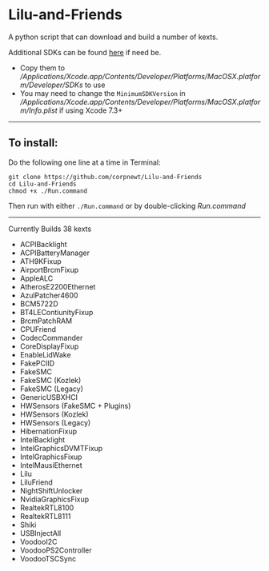 # Lilu-and-Friends
A python script that can download and build a number of kexts.

Additional SDKs can be found [here](https://github.com/phracker/MacOSX-SDKs) if need be.

 * Copy them to */Applications/Xcode.app/Contents/Developer/Platforms/MacOSX.platform/Developer/SDKs* to use
 * You may need to change the `MinimumSDKVersion` in */Applications/Xcode.app/Contents/Developer/Platforms/MacOSX.platform/Info.plist* if using Xcode 7.3+

***

## To install:

Do the following one line at a time in Terminal:

    git clone https://github.com/corpnewt/Lilu-and-Friends
    cd Lilu-and-Friends
    chmod +x ./Run.command
    
Then run with either `./Run.command` or by double-clicking *Run.command*

***

Currently Builds 38 kexts

* ACPIBacklight
* ACPIBatteryManager
* ATH9KFixup
* AirportBrcmFixup
* AppleALC
* AtherosE2200Ethernet
* AzulPatcher4600
* BCM5722D
* BT4LEContiunityFixup
* BrcmPatchRAM
* CPUFriend
* CodecCommander
* CoreDisplayFixup
* EnableLidWake
* FakePCIID
* FakeSMC
* FakeSMC (Kozlek)
* FakeSMC (Legacy)
* GenericUSBXHCI
* HWSensors (FakeSMC + Plugins)
* HWSensors (Kozlek)
* HWSensors (Legacy)
* HibernationFixup
* IntelBacklight
* IntelGraphicsDVMTFixup
* IntelGraphicsFixup
* IntelMausiEthernet
* Lilu
* LiluFriend
* NightShiftUnlocker
* NvidiaGraphicsFixup
* RealtekRTL8100
* RealtekRTL8111
* Shiki
* USBInjectAll
* VoodooI2C
* VoodooPS2Controller
* VoodooTSCSync
